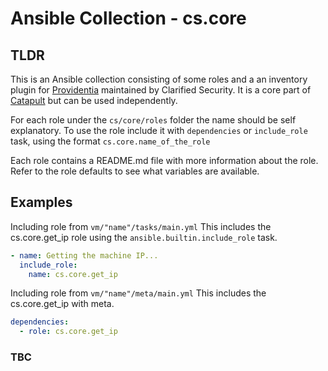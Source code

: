 # Ansible Collection - cs.core

## TLDR

This is an Ansible collection consisting of some roles and a an inventory plugin for [Providentia](https://github.com/ClarifiedSecurity/Providentia) maintained by Clarified Security. It is a core part of [Catapult](https://github.com/ClarifiedSecurity/Catapult) but can be used independently.

For each role under the `cs/core/roles` folder the name should be self explanatory. To use the role include it with `dependencies` or `include_role` task, using the format `cs.core.name_of_the_role`

Each role contains a README.md file with more information about the role. Refer to the role defaults to see what variables are available.

## Examples

Including role from `vm/"name"/tasks/main.yml` This includes the cs.core.get_ip role using the `ansible.builtin.include_role` task.

```yml
- name: Getting the machine IP...
  include_role:
    name: cs.core.get_ip
```

Including role from `vm/"name"/meta/main.yml` This includes the cs.core.get_ip with meta.

```yml
dependencies:
  - role: cs.core.get_ip
```

### TBC
